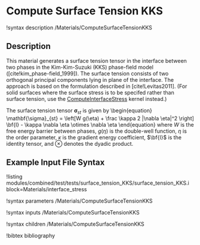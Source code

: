 # Compute Surface Tension KKS

!syntax description /Materials/ComputeSurfaceTensionKKS

## Description

This material generates a surface tension tensor in the interface between two phases
in the Kim-Kim-Suzuki (KKS) phase-field model ([cite!kim_phase-field_1999]).
The surface tension consists of two orthogonal principal components lying in plane
of the interface. The approach is based on the formulation described in [cite!Levitas2011].
(For solid surfaces where the surface stress is to be specifed rather than surface tension,
  use the [ComputeInterfaceStress](ComputeInterfaceStress.md) kernel instead.)

The surface tension tensor $\mathbf{\sigma}_{st}$ is given by
\begin{equation}
\mathbf{\sigma}_{st} = \left[W g(\eta) + \frac \kappa 2 |\nabla \eta|^2 \right]
\bf{I} - \kappa \nabla \eta \otimes \nabla \eta
\end{equation}
where $W$ is the free energy barrier between phases, $g(\eta)$ is the double-well
function, $\eta$ is the order parameter, $\kappa$ is the gradient energy
coefficient, $\bf{I}$ is the identity tensor, and $\otimes$ denotes the dyadic product.

## Example Input File Syntax

!listing modules/combined/test/tests/surface_tension_KKS/surface_tension_KKS.i block=Materials/interface_stress

!syntax parameters /Materials/ComputeSurfaceTensionKKS

!syntax inputs /Materials/ComputeSurfaceTensionKKS

!syntax children /Materials/ComputeSurfaceTensionKKS

!bibtex bibliography
